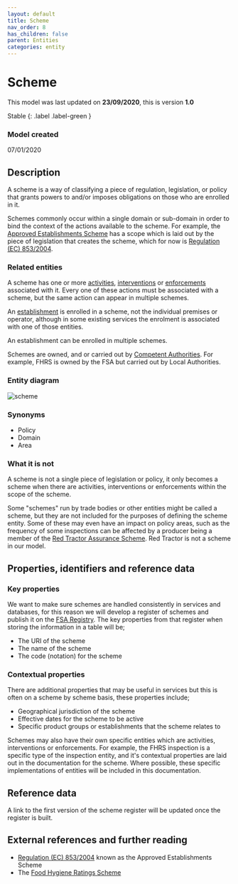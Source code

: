 ```yaml
---
layout: default
title: Scheme
nav_order: 8
has_children: false
parent: Entities
categories: entity
---
```


# Scheme

This model was last updated on **23/09/2020**, this is version **1.0**

Stable
{: .label .label-green }

### Model created
07/01/2020

## Description
A scheme is a way of classifying a piece of regulation, legislation, or policy that grants powers to and/or imposes obligations on those who are enrolled in it.

Schemes commonly occur within a single domain or sub-domain in order to bind the context of the actions available to the scheme. For example, the [Approved Establishments Scheme](https://www.food.gov.uk/business-guidance/approved-food-establishments) has a scope which is laid out by the piece of legislation that creates the scheme, which for now is [Regulation (EC) 853/2004](https://eur-lex.europa.eu/LexUriServ/LexUriServ.do?uri=OJ:L:2004:139:0055:0205:EN:PDF).

### Related entities
A scheme has one or more [activities](/enterprise-data-models/entities/activity.html), [interventions](/enterprise-data-models/entities/intervention.html) or [enforcements](/enterprise-data-models/entities/enforcement.html) associated with it. Every one of these actions must be associated with a scheme, but the same action can appear in multiple schemes.

An [establishment](/enterprise-data-models/entities/establishment.html) is enrolled in a scheme, not the individual premises or operator, although in some existing services the enrolment is associated with one of those entities.

An establishment can be enrolled in multiple schemes.

Schemes are owned, and or carried out by [Competent Authorities](/enterprise-data-models/entities/competent-authority.html). For example, FHRS is owned by the FSA but carried out by Local Authorities.

### Entity diagram
![scheme](/enterprise-data-models/entities/diagrams/Scheme.png)

### Synonyms
*   Policy
*   Domain
*   Area

### What it is not
A scheme is not a single piece of legislation or policy, it only becomes a scheme when there are activities, interventions or enforcements within the scope of the scheme.

Some "schemes" run by trade bodies or other entities might be called a scheme, but they are not included for the purposes of defining the scheme entity. Some of these may even have an impact on policy areas, such as the frequency of some inspections can be affected by a producer being a member of the [Red Tractor Assurance Scheme](https://www.redtractor.org.uk/). Red Tractor is not a scheme in our model.

## Properties, identifiers and reference data

### Key properties
We want to make sure schemes are handled consistently in services and databases, for this reason we will develop a register of schemes and publish it on the [FSA Registry](data.food.gov.uk/codes). The key properties from that register when storing the information in a table will be;

*   The URI of the scheme
*   The name of the scheme
*   The code (notation) for the scheme

### Contextual properties
There are additional properties that may be useful in services but this is often on a scheme by scheme basis, these properties include;

*   Geographical jurisdiction of the scheme
*   Effective dates for the scheme to be active
*   Specific product groups or establishments that the scheme relates to

Schemes may also have their own specific entities which are activities, interventions or enforcements. For example, the FHRS inspection is a specific type of the inspection entity, and it's contextual properties are laid out in the documentation for the scheme. Where possible, these specific implementations of entities will be included in this documentation.

## Reference data
A link to the first version of the scheme register will be updated once the register is built.

## External references and further reading
*   [Regulation (EC) 853/2004](https://eur-lex.europa.eu/LexUriServ/LexUriServ.do?uri=OJ:L:2004:139:0055:0205:EN:PDF) known as the Approved Establishments Scheme
*   The [Food Hygiene Ratings Scheme](https://www.food.gov.uk/safety-hygiene/food-hygiene-rating-scheme)
